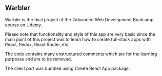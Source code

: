 ## Warbler

Warbler is the final project of the 'Advanced Web Development Bootcamp' course on Udemy.

Please note that functionality and style of this app are very basic since the main point of this project was to learn how to create full-stack apps with React, Redux, React Router, etc.

The code contains many unstructured comments which are for the learning purposes and are to be removed.

The client part was bundled using Create React App package.
